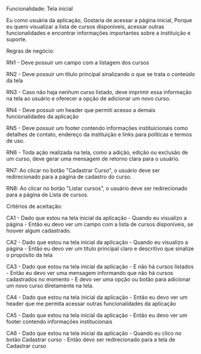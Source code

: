 Funcionalidade: Tela inicial

Eu como usuária da aplicação,
Gostaria de acessar a página inicial,
Porque eu quero visualizar a lista de cursos disponíveis, acessar outras funcionalidades e encontrar informações importantes sobre a instituição e suporte.


Regras de negócio:

RN1 - Deve possuir um campo com a listagem dos cursos

RN2 - Deve possuir um título princípal sinalizando o que se trata o conteúdo da tela

RN3 - Caso não haja nenhum curso listado, deve imprimir essa informação na tela ao usuário e oferecer a opção de adicionar um novo curso.

RN4 - Deve possuir um header que permiti acesso a demais   funcionalidades da aplicação 

RN5 - Deve possuir um footer contendo informações instituicionais como detalhes de contato, endereço da instituição e links para políticas e termos de uso.

RN6 - Toda ação realizada na tela, como a adição, edição ou exclusão de um curso, deve gerar uma mensagem de retorno clara para o usuário. 

RN7: Ao clicar no botão "Cadastrar Curso", o usuário deve ser redirecionado para a página de cadastro do curso.

RN8: Ao clicar no botão "Listar cursos", o usuário deve ser redirecionado para a página de Lista de  cursos.

Critérios de aceitação:


CA1 - Dado que estou na tela inicial da aplicação 
    - Quando eu visualizo a página
    - Então eu devo ver um campo com a lista de cursos disponíveis, se houver algum cadastrado.

CA2 - Dado que estou na tela inicial da aplicação 
    - Quando eu visualizo a página
    - Então eu devo ver um título principal claro e descritivo que sinalize o propósito da tela

CA3 - Dado que estou na tela inicial da aplicação 
    - E não há cursos listados
    - Então eu devo ver uma mensagem informando que não há  cursos cadastrados  no momento
    - E devo ver uma opção ou botão para adicionar um novo curso diretamente na tela.

CA4 - Dado que estou na tela inicial da aplicação 
    - Então eu devo ver um header que me permita acessar outras funcionalidades da aplicação

CA5 - Dado que estou na tela inicial da aplicação 
    - Então eu devo ver um footer contendo informações institucionais

CA6 - Dado que estou na tela inicial da aplicação
    - Quando eu clico no botão Cadastrar curso
    - Então devo ser redirecionado para a tela de 
    Cadastrar curso


